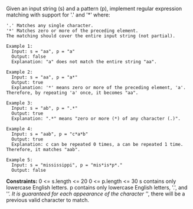Given an input string (s) and a pattern (p), implement regular expression matching with support for '.' and '*' where: 

    '.' Matches any single character.​​​​
    '*' Matches zero or more of the preceding element.
    The matching should cover the entire input string (not partial).

 
```
Example 1:
  Input: s = "aa", p = "a"
  Output: false
  Explanation: "a" does not match the entire string "aa".

Example 2:
  Input: s = "aa", p = "a*"
  Output: true
  Explanation: '*' means zero or more of the preceding element, 'a'. Therefore, by repeating 'a' once, it becomes "aa".

Example 3:
  Input: s = "ab", p = ".*"
  Output: true
  Explanation: ".*" means "zero or more (*) of any character (.)".

Example 4:
  Input: s = "aab", p = "c*a*b"
  Output: true
  Explanation: c can be repeated 0 times, a can be repeated 1 time. Therefore, it matches "aab".

Example 5:
  Input: s = "mississippi", p = "mis*is*p*."
  Output: false
``` 

**Constraints:**
  0 <= s.length <= 20
  0 <= p.length <= 30
  s contains only lowercase English letters.
  p contains only lowercase English letters, '.', and '*'.
  It is guaranteed for each appearance of the character '*', there will be a previous valid character to match.